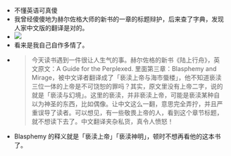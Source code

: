 - 不懂英语可真傻
- 我曾经傻傻地为赫尔佐格大师的新书的一章的标题辩护，后来查了字典，发现人家中文版的翻译是对的。
- ![](./_image/2024-01-01/2024-01-01-06-38-22.png)
- 看来是我自己自作多情了。
- > 今天读书遇到一件很让人生气的事。赫尔佐格的新书《陆上行舟》，英文原文：A Guide for the Perplexed. 里面第三章：Blasphemy and Mirage，被中文译者翻译成了「亵渎上帝与海市蜃楼」，他不知道亵渎三位一体的上帝是不可饶恕的罪吗？其实，原文里没有上帝二字，说的就是「亵渎与幻境」。这里的亵渎，并非亵渎上帝，可能是亵渎某种自以为神圣的东西，比如偶像。让中文这么一翻，意思完全弄拧，并且严重误导了读者。可以想见，有一些敬畏上帝的人，看到这个章节标题，就不想读下去了。中文翻译夹杂私货，真令人愤怒！
- Blasphemy 的释义就是「亵渎上帝」「亵渎神明」，顿时不想再看他的这本书了。
